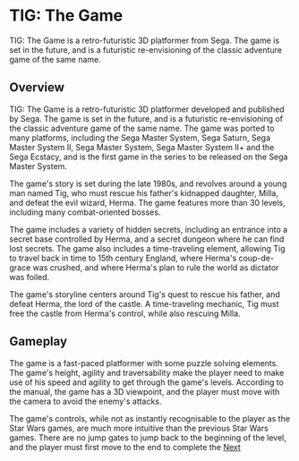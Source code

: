 # TIG: The Game

TIG: The Game is a retro-futuristic 3D platformer from Sega. The game is set in the future, and is a futuristic re-envisioning of the classic adventure game of the same name.

## Overview

TIG: The Game is a retro-futuristic 3D platformer developed and published by Sega. The game is set in the future, and is a futuristic re-envisioning of the classic adventure game of the same name. The game was ported to many platforms, including the Sega Master System, Sega Saturn, Sega Master System II, Sega Master System, Sega Master System II+ and the Sega Ecstacy, and is the first game in the series to be released on the Sega Master System.

The game's story is set during the late 1980s, and revolves around a young man named Tig, who must rescue his father's kidnapped daughter, Milla, and defeat the evil wizard, Herma. The game features more than 30 levels, including many combat-oriented bosses.

The game includes a variety of hidden secrets, including an entrance into a secret base controlled by Herma, and a secret dungeon where he can find lost secrets. The game also includes a time-traveling element, allowing Tig to travel back in time to 15th century England, where Herma's coup-de-grace was crushed, and where Herma's plan to rule the world as dictator was foiled.

The game's storyline centers around Tig's quest to rescue his father, and defeat Herma, the lord of the castle. A time-traveling mechanic, Tig must free the castle from Herma's control, while also rescuing Milla.

## Gameplay

The game is a fast-paced platformer with some puzzle solving elements. The game's height, agility and traversability make the player need to make use of his speed and agility to get through the game's levels. According to the manual, the game has a 3D viewpoint, and the player must move with the camera to avoid the enemy's attacks.

The game's controls, while not as instantly recognisable to the player as the Star Wars games, are much more intuitive than the previous Star Wars games. There are no jump gates to jump back to the beginning of the level, and the player must first move to the end to complete the
[Next](285.md)